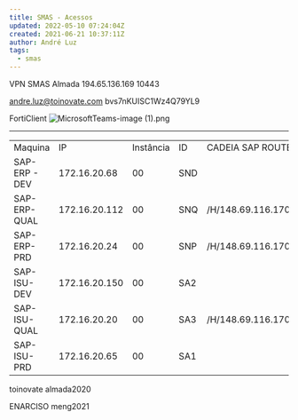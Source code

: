 ```yaml
---
title: SMAS - Acessos
updated: 2022-05-10 07:24:04Z
created: 2021-06-21 10:37:11Z
author: André Luz
tags:
  - smas
---
```


VPN
SMAS Almada
194.65.136.169
10443

andre.luz@toinovate.com
bvs7nKUISC1Wz4Q79YL9

FortiClient
![MicrosoftTeams-image (1).png](MicrosoftTeams-image_(1).png)

* * *

|     |     |     |     |     |
| --- | --- | --- | --- | --- |
| Maquina | IP  | Instância | ID  | CADEIA SAP ROUTER |
| SAP-ERP - DEV | 172.16.20.68 | 00  | SND |     |
| SAP-ERP-QUAL | 172.16.20.112 | 00  | SNQ | /H/148.69.116.170/W/2!920!7/H/194.65.136.161/S/3299/H/ |
| SAP-ERP-PRD | 172.16.20.24 | 00  | SNP | /H/148.69.116.170/W/2!920!7/H/194.65.136.161/S/3299/H/ |
| SAP-ISU-DEV | 172.16.20.150 | 00  | SA2 |     |
| SAP-ISU-QUAL | 172.16.20.20 | 00  | SA3 | /H/148.69.116.170/W/2!920!7/H/194.65.136.161/S/3299/H/ |
| SAP-ISU-PRD | 172.16.20.65 | 00  | SA1 |     |

toinovate
almada2020

ENARCISO
meng2021